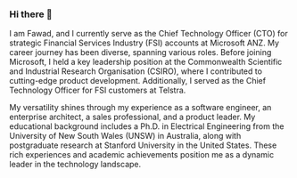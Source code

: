 ### Hi there 👋

I am Fawad, and I currently serve as the Chief Technology Officer (CTO) for strategic Financial Services Industry (FSI) accounts at Microsoft ANZ. My career journey has been diverse, spanning various roles. Before joining Microsoft, I held a key leadership position at the Commonwealth Scientific and Industrial Research Organisation (CSIRO), where I contributed to cutting-edge product development. Additionally, I served as the Chief Technology Officer for FSI customers at Telstra.

My versatility shines through my experience as a software engineer, an enterprise architect, a sales professional, and a product leader. My educational background includes a Ph.D. in Electrical Engineering from the University of New South Wales (UNSW) in Australia, along with postgraduate research at Stanford University in the United States. These rich experiences and academic achievements position me as a dynamic leader in the technology landscape.

<!--
**fawadnazir/fawadnazir** is a ✨ _special_ ✨ repository because its `README.md` (this file) appears on your GitHub profile.

Here are some ideas to get you started:

- 🔭 I’m currently working on ...
- 🌱 I’m currently learning ...
- 👯 I’m looking to collaborate on ...
- 🤔 I’m looking for help with ...
- 💬 Ask me about ...
- 📫 How to reach me: ...
- 😄 Pronouns: ...
- ⚡ Fun fact: ...
-->
